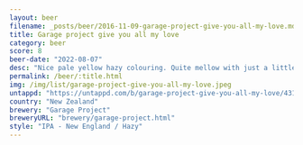 ```yaml
---
layout: beer
filename: _posts/beer/2016-11-09-garage-project-give-you-all-my-love.md
title: Garage project give you all my love
category: beer
score: 8
beer-date: "2022-08-07"
desc: "Nice pale yellow hazy colouring. Quite mellow with just a little extra tang. A relaxing beverage"
permalink: /beer/:title.html
img: /img/list/garage-project-give-you-all-my-love.jpeg
untappd: "https://untappd.com/b/garage-project-give-you-all-my-love/4313923"
country: "New Zealand"
brewery: "Garage Project"
breweryURL: "brewery/garage-project.html"
style: "IPA - New England / Hazy"
---
```

